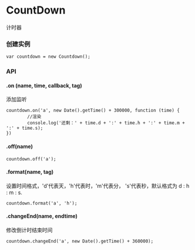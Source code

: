 # CountDown
计时器

### 创建实例

```
var countdown = new Countdown();
```

### API
#### .on (name, time, callback, tag)
添加监听
```
countdown.on('a', new Date().getTime() + 300000, function (time) {
        //渲染
        console.log('还剩：' + time.d + ':' + time.h + ':' + time.m + ':' + time.s);
})
```
#### .off(name)
```
countdown.off('a');
```
#### .format(name, tag)
设置时间格式，'d'代表天，'h'代表时，'m'代表分， 's'代表秒，默认格式为 d : h : m : s.
```
countdown.format('a', 'h');
```
#### .changeEnd(name, endtime)
修改倒计时结束时间
```
countdown.changeEnd('a', new Date().getTime() + 360000);
```







